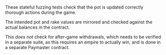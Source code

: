 These stateful fuzzing tests check that the pot is updated correctly thorough actions during the game.

The intended pot and rake values are mirrored and checked against the actual balances in the contract.

This _does not_ check for after-game withdrawals, which needs to be verified in a separate suite, as this requires an empire to actually win, and is done in a separate Paymaster contract.
